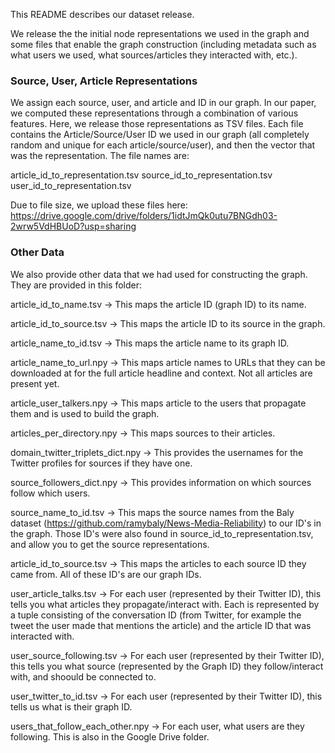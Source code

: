 This README describes our dataset release. 

We release the the initial node representations we used in the graph and some files that enable the graph construction (including metadata such as what users we used, what sources/articles they interacted with, etc.).

### Source, User, Article Representations
We assign each source, user, and article and ID in our graph. In our paper, we computed these representations through a combination of various features. Here, we release those representations as TSV files. Each file contains the Article/Source/User ID we used in our graph (all completely random and unique for each article/source/user), and then the vector that was the representation. The file names are:

article_id_to_representation.tsv
source_id_to_representation.tsv
user_id_to_representation.tsv

Due to file size, we upload these files here:
https://drive.google.com/drive/folders/1idtJmQk0utu7BNGdh03-2wrw5VdHBUoD?usp=sharing


### Other Data

We also provide other data that we had used for constructing the graph. They are provided in this folder:

article_id_to_name.tsv -> This maps the article ID (graph ID) to its name.

article_id_to_source.tsv -> This maps the article ID to its source in the graph.

article_name_to_id.tsv -> This maps the article name to its graph ID. 

article_name_to_url.npy -> This maps article names to URLs that they can be downloaded at for the full article headline and context. Not all articles are present yet.

article_user_talkers.npy -> This maps article to the users that propagate them and is used to build the graph.

articles_per_directory.npy -> This maps sources to their articles.

domain_twitter_triplets_dict.npy -> This provides the usernames for the Twitter profiles for sources if they have one.

source_followers_dict.npy -> This provides information on which sources follow which users.

source_name_to_id.tsv -> This maps the source names from the Baly dataset (https://github.com/ramybaly/News-Media-Reliability) to our ID's in the graph. Those ID's were also found in source_id_to_representation.tsv, and allow you to get the source representations.

article_id_to_source.tsv -> This maps the articles to each source ID they came from. All of these ID's are our graph IDs.

user_article_talks.tsv -> For each user (represented by their Twitter ID), this tells you what articles they propagate/interact with. Each is represented by a tuple consisting of the conversation ID (from Twitter, for example the tweet the user made that mentions the article) and the article ID that was interacted with.

user_source_following.tsv -> For each user (represented by their Twitter ID), this tells you what source (represented by the Graph ID) they follow/interact with, and shoould be connected to.

user_twitter_to_id.tsv -> For each user (represented by their Twitter ID), this tells us what is their graph ID.

users_that_follow_each_other.npy -> For each user, what users are they following. This is also in the Google Drive folder.